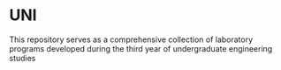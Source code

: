# UNI
This repository serves as a comprehensive collection of laboratory programs developed during the third year of undergraduate engineering studies
